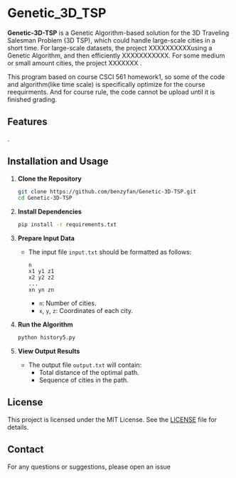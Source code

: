# Genetic_3D_TSP

**Genetic-3D-TSP** is a Genetic Algorithm-based solution for the 3D Traveling Salesman Problem (3D TSP), which could handle large-scale cities in a short time. For large-scale datasets, the project XXXXXXXXXX<!--employs a divide-and-conquer strategy by partitioning the extensive city set into manageable subsets, optimizing each subset's path -->using a Genetic Algorithm, and then efficiently XXXXXXXXXXX<!--connecting the sub-paths using a greedy linking method to form an overall optimal route-->. For some medium or small amount cities, the project XXXXXXX <!--add two-opt and swap optimize to build a better childrens-->.

This program based on course CSCI 561 homework1, so some of the code and algorithm(like time scale) is specifically optimize for the course reequirments. And for course rule, the code cannot be upload until it is finished grading.

## Features
<!--
- **Large-Scale Handling**: Efficiently processes 3D TSP instances with over 1000 cities.
- **Genetic Algorithm Optimization**: Implements selection, crossover, mutation, and other genetic operations to enhance path quality.
- **Divide-and-Conquer Strategy**: Reduces computational complexity by splitting the problem into smaller blocks.
- **Scalability**: Clear and modular code structure allows for easy optimization and extension.
-->.
## Installation and Usage

1. **Clone the Repository**
    ```bash
    git clone https://github.com/benzyfan/Genetic-3D-TSP.git
    cd Genetic-3D-TSP
    ```

2. **Install Dependencies**
    ```bash
    pip install -r requirements.txt
    ```

3. **Prepare Input Data**
    - The input file `input.txt` should be formatted as follows:
      ```
      n
      x1 y1 z1
      x2 y2 z2
      ...
      xn yn zn
      ```
      - `n`: Number of cities.
      - `x`, `y`, `z`: Coordinates of each city.

4. **Run the Algorithm**
    ```bash
    python history5.py
    ```

5. **View Output Results**
    - The output file `output.txt` will contain:
      - Total distance of the optimal path.
      - Sequence of cities in the path.


## License

This project is licensed under the MIT License. See the [LICENSE](LICENSE) file for details.

## Contact

For any questions or suggestions, please open an issue
